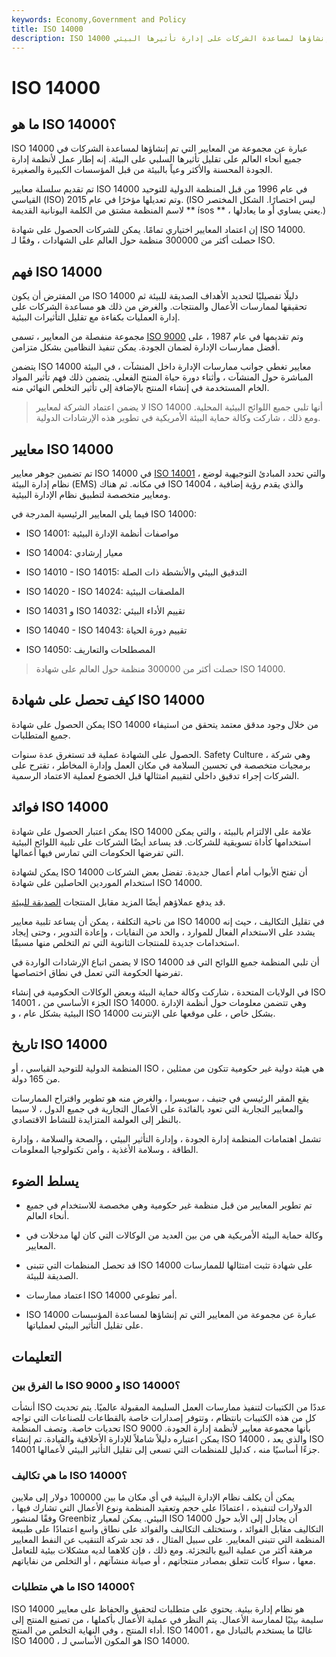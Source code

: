 ```yaml
---
keywords: Economy,Government and Policy
title: ISO 14000
description: ISO 14000 عبارة عن مجموعة من المعايير التي تم إنشاؤها لمساعدة الشركات على إدارة تأثيرها البيئي.
---
```


# ISO 14000
## ما هو ISO 14000؟

ISO 14000 عبارة عن مجموعة من المعايير التي تم إنشاؤها لمساعدة الشركات في جميع أنحاء العالم على تقليل تأثيرها السلبي على البيئة. إنه إطار عمل لأنظمة إدارة الجودة المحسنة والأكثر وعياً بالبيئة من قبل المؤسسات الكبيرة والصغيرة.

تم تقديم سلسلة معايير ISO 14000 في عام 1996 من قبل المنظمة الدولية للتوحيد القياسي (ISO) وتم تعديلها مؤخرًا في عام 2015. (ISO ليس اختصارًا. الشكل المختصر لاسم المنظمة مشتق من الكلمة اليونانية القديمة ** ísos ** ، يعني يساوي أو ما يعادلها.)

إن اعتماد المعايير اختياري تمامًا. يمكن للشركات الحصول على شهادة ISO 14000. حصلت أكثر من 300000 منظمة حول العالم على الشهادات ، وفقًا لـ ISO.

## فهم ISO 14000

من المفترض أن يكون ISO 14000 دليلًا تفصيليًا لتحديد الأهداف الصديقة للبيئة ثم تحقيقها لممارسات الأعمال والمنتجات. والغرض من ذلك هو مساعدة الشركات على إدارة العمليات بكفاءة مع تقليل التأثيرات البيئية.

مجموعة منفصلة من المعايير ، تسمى [ISO 9000](/iso-9000) وتم تقديمها في عام 1987 ، على أفضل ممارسات الإدارة لضمان الجودة. يمكن تنفيذ النظامين بشكل متزامن.

يتضمن ISO 14000 معايير تغطي جوانب ممارسات الإدارة داخل المنشآت ، في البيئة المباشرة حول المنشآت ، وأثناء دورة حياة المنتج الفعلي. يتضمن ذلك فهم تأثير المواد الخام المستخدمة في إنشاء المنتج بالإضافة إلى تأثير التخلص النهائي منه.

> لا يضمن اعتماد الشركة لمعايير ISO 14000 أنها تلبي جميع اللوائح البيئية المحلية. ومع ذلك ، شاركت وكالة حماية البيئة الأمريكية في تطوير هذه الإرشادات الدولية.

>

## معايير ISO 14000

تم تضمين جوهر معايير ISO 14000 في [ISO 14001](/iso-14001) ، والتي تحدد المبادئ التوجيهية لوضع نظام إدارة البيئة (EMS) في مكانه. ثم هناك ISO 14004 ، والذي يقدم رؤية إضافية ومعايير متخصصة لتطبيق نظام الإدارة البيئية.

فيما يلي المعايير الرئيسية المدرجة في ISO 14000:

- ISO 14001: مواصفات أنظمة الإدارة البيئية

- ISO 14004: معيار إرشادي

- ISO 14010 - ISO 14015: التدقيق البيئي والأنشطة ذات الصلة

- ISO 14020 - ISO 14024: الملصقات البيئية

- ISO 14031 و ISO 14032: تقييم الأداء البيئي

- ISO 14040 - ISO 14043: تقييم دورة الحياة

- ISO 14050: المصطلحات والتعاريف

> حصلت أكثر من 300000 منظمة حول العالم على شهادة ISO 14000.

>

## كيف تحصل على شهادة ISO 14000

يمكن الحصول على شهادة ISO 14000 من خلال وجود مدقق معتمد يتحقق من استيفاء جميع المتطلبات.

الحصول على الشهادة عملية قد تستغرق عدة سنوات. Safety Culture ، وهي شركة برمجيات متخصصة في تحسين السلامة في مكان العمل وإدارة المخاطر ، تقترح على الشركات إجراء تدقيق داخلي لتقييم امتثالها قبل الخضوع لعملية الاعتماد الرسمية.

## فوائد ISO 14000

يمكن اعتبار الحصول على شهادة ISO 14000 علامة على الالتزام بالبيئة ، والتي يمكن استخدامها كأداة تسويقية للشركات. قد يساعد أيضًا الشركات على تلبية اللوائح البيئية التي تفرضها الحكومات التي تمارس فيها أعمالها.

يمكن لشهادة ISO 14000 أن تفتح الأبواب أمام أعمال جديدة. تفضل بعض الشركات استخدام الموردين الحاصلين على شهادة ISO 14000.

قد يدفع عملاؤهم أيضًا المزيد مقابل المنتجات [الصديقة للبيئة](/environmental-social-and-governance-esg-criteria).

من ناحية التكلفة ، يمكن أن يساعد تلبية معايير ISO 14000 في تقليل التكاليف ، حيث إنه يشدد على الاستخدام الفعال للموارد ، والحد من النفايات ، وإعادة التدوير ، وحتى إيجاد استخدامات جديدة للمنتجات الثانوية التي تم التخلص منها مسبقًا.

لا يضمن اتباع الإرشادات الواردة في ISO 14000 أن تلبي المنظمة جميع اللوائح التي قد تفرضها الحكومة التي تعمل في نطاق اختصاصها.

في الولايات المتحدة ، شاركت وكالة حماية البيئة وبعض الوكالات الحكومية في إنشاء ISO 14001 ، الجزء الأساسي من ISO 14000. وهي تتضمن معلومات حول أنظمة الإدارة البيئية بشكل عام ، و ISO 14000 بشكل خاص ، على موقعها على الإنترنت.

## تاريخ ISO 14000

المنظمة الدولية للتوحيد القياسي ، أو ISO ، هي هيئة دولية غير حكومية تتكون من ممثلين من 165 دولة.

يقع المقر الرئيسي في جنيف ، سويسرا ، والغرض منه هو تطوير واقتراح الممارسات والمعايير التجارية التي تعود بالفائدة على الأعمال التجارية في جميع الدول ، لا سيما بالنظر إلى العولمة المتزايدة للنشاط الاقتصادي.

تشمل اهتمامات المنظمة إدارة الجودة ، وإدارة التأثير البيئي ، والصحة والسلامة ، وإدارة الطاقة ، وسلامة الأغذية ، وأمن تكنولوجيا المعلومات.

## يسلط الضوء

- تم تطوير المعايير من قبل منظمة غير حكومية وهي مخصصة للاستخدام في جميع أنحاء العالم.

- وكالة حماية البيئة الأمريكية هي من بين العديد من الوكالات التي كان لها مدخلات في المعايير.

- قد تحصل المنظمات التي تتبنى ISO 14000 على شهادة تثبت امتثالها للممارسات الصديقة للبيئة.

- اعتماد ممارسات ISO 14000 أمر تطوعي.

- ISO 14000 عبارة عن مجموعة من المعايير التي تم إنشاؤها لمساعدة المؤسسات على تقليل التأثير البيئي لعملياتها.

## التعليمات

### ما الفرق بين ISO 9000 و ISO 14000؟

أنشأت ISO عددًا من الكتيبات لتنفيذ ممارسات العمل السليمة المقبولة عالميًا. يتم تحديث كل من هذه الكتيبات بانتظام ، وتتوفر إصدارات خاصة بالقطاعات للصناعات التي تواجه تحديات خاصة. وتصف المنظمة ISO 9000 بأنها مجموعة معايير لأنظمة إدارة الجودة. يمكن اعتباره دليلاً شاملاً للإدارة الأخلاقية والقيادة. تم إنشاء ISO 14000 ، والذي يعد ISO 14001 جزءًا أساسيًا منه ، كدليل للمنظمات التي تسعى إلى تقليل التأثير البيئي لأعمالها.

### ما هي تكاليف ISO 14000؟

يمكن أن يكلف نظام الإدارة البيئية في أي مكان ما بين 100000 دولار إلى ملايين الدولارات لتنفيذه ، اعتمادًا على حجم وتعقيد المنظمة ونوع الأعمال التي تشارك فيها ، وفقًا لمنشور Greenbiz البيئي. يمكن لمعيار ISO 14000 أن يجادل إلى الأبد حول التكاليف مقابل الفوائد ، وستختلف التكاليف والفوائد على نطاق واسع اعتمادًا على طبيعة المنظمة التي تتبنى المعايير. على سبيل المثال ، قد تجد شركة التنقيب عن النفط المعايير مرهقة أكثر من عملية البيع بالتجزئة. ومع ذلك ، فإن كلاهما لديه مشكلات بيئية للتعامل معها ، سواء كانت تتعلق بمصادر منتجاتهم ، أو صيانة منشآتهم ، أو التخلص من نفاياتهم.

### ما هي متطلبات ISO 14000؟

ISO 14000 هو نظام إدارة بيئية. يحتوي على متطلبات لتحقيق والحفاظ على معايير سليمة بيئيًا لممارسة الأعمال. يتم النظر في عملية الأعمال بأكملها ، من تصنيع المنتج إلى أداء المنتج ، وفي النهاية التخلص من المنتج. ISO 14001 ، غالبًا ما يستخدم بالتبادل مع ISO 14000 ، هو المكون الأساسي لـ ISO 14000.

